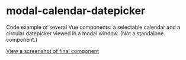 # modal-calendar-datepicker
Code example of several Vue components: a selectable calendar and a circular datepicker viewed in a modal window. (Not a standalone component.)

[View a screenshot of final component](https://www.dropbox.com/s/l7e5jz2cezndm0r/modal-calendar-datepicker.png?dl=0)
